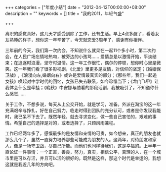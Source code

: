 +++
categories = ["年度小结"]
date = "2012-04-12T00:00:00+08:00"
description = ""
keywords = []
title = "我的2011，年轻气盛"

+++

离职的感觉真好，这几天才感受到除了工作，还有生活。早上4点多醒了，看着女友熟睡的样子，想你这一年辛苦了，今天就恋爱3周年了，感谢有你相伴。

三年前的今天，我们第一次约会，不知说什么就呆在一起11个多小时，第二次约会，在人民广场忘情地热吻，被旁边的小孩骂...... 爱情总是以激情开始，平淡结束；在追逐时浪漫，坚守时温情。这一年工作很忙，偶尔的停顿，想你时心里是微笑。这一年我们看了很多影视剧，《北爱》里更多是友情，对信仰的坚定；《婚姻保卫战》,《浪漫向左,婚姻向右》或许是爱情最真实的部分；《那些年，我们一起追女孩》唤起对中学时代的回忆，女孩已失去联系，如今珍惜当下；《龙门飞甲》让我体会什么是牵挂；《晚秋》中安娜与勋看的那段话剧，我被吸引了，不知道你什么感觉......

关于工作，不想多说，每天从上公交开始，就是学习，准备。外派在淘宝的这一年充满艰辛与挣扎，好在自己努力，临走时得到团队的充分认可，或者是你发现我能时，我已呆不下去了。既然年轻，就去寻求变化，做一些自己害怕的，艰难的事情。希望自己的选择是对的，或者选择了，只顾风雨兼程。
<!--more-->
工作已经两年多了，感慨最多的是友情和亲情的可贵，如今想来，真正的朋友也就那么几个了，虽然一直努力培养那些可能成为朋友的人。这两年，对待朋友和家人，像是一场守卫战，尽自己所能。而他们也同样待我们，这是幸福的。上半年一直论证一件事情：一个正直，善良，努力，真实，相信公平，真理的人，在一个城市里是可以存活，并且可以活的很好的。既然是这样，那这个时代是幸运的，我想这就是我近几年的方向吧。
